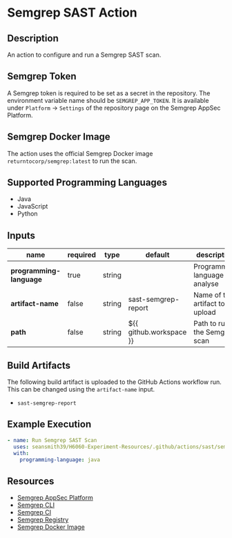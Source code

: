 # Semgrep SAST Action

## Description

An action to configure and run a Semgrep SAST scan.

## Semgrep Token

A Semgrep token is required to be set as a secret in the repository. The environment variable name should be `SEMGREP_APP_TOKEN`.
It is available under `Platform` → `Settings` of the repository page on the Semgrep AppSec Platform.

## Semgrep Docker Image

The action uses the official Semgrep Docker image `returntocorp/semgrep:latest` to run the scan.

## Supported Programming Languages

- Java
- JavaScript
- Python

## Inputs

| name                     | required | type   | default                 | description                     |
|--------------------------|----------|--------|-------------------------|---------------------------------|
| **programming-language** | true     | string |                         | Programming language to analyse |
| **artifact-name**        | false    | string | sast-semgrep-report     | Name of the artifact to upload  |
| **path**                 | false    | string | ${{ github.workspace }} | Path to run the Semgrep scan    |

## Build Artifacts

The following build artifact is uploaded to the GitHub Actions workflow run. This can be changed using the `artifact-name` input.
- `sast-semgrep-report`

## Example Execution

```yaml
- name: Run Semgrep SAST Scan
  uses: seansmith39/H6060-Experiment-Resources/.github/actions/sast/semgrep@main
  with:
    programming-language: java
```

## Resources

- [Semgrep AppSec Platform](https://app.semgrep.dev)
- [Semgrep CLI](https://semgrep.dev/docs/cli-reference)
- [Semgrep CI](https://semgrep.dev/docs/deployment/add-semgrep-to-ci)
- [Semgrep Registry](https://semgrep.dev/explore)
- [Semgrep Docker Image](https://hub.docker.com/r/returntocorp/semgrep)